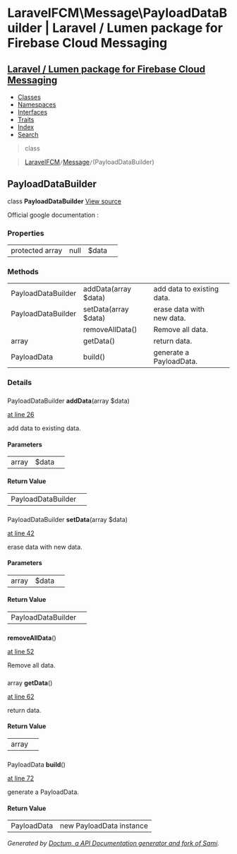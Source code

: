 # LaravelFCM\Message\PayloadDataBuilder | Laravel / Lumen package for Firebase Cloud Messaging    

## [Laravel / Lumen package for Firebase Cloud Messaging](../../index.md)

- [Classes](../../classes.md)
- [Namespaces](../../namespaces.md)
- [Interfaces](../../interfaces.md)
- [Traits](../../traits.md)
- [Index](../../doc-index.md)
- [Search](../../search.md)

>class

>    [LaravelFCM](../../LaravelFCM.md)` / `[Message](../../LaravelFCM/Message.md)` / `(PayloadDataBuilder)
## PayloadDataBuilder

class **PayloadDataBuilder** [View source](https://github.com/code-lts/Laravel-FCM/blob/main/src/Message/PayloadDataBuilder.php)



Official google documentation :


### Properties

|   |   |   |   |
|---|---|---|---|
|<a name="property_data"></a>protected array|null|$data|||
### Methods

|   |   |   |   |
|---|---|---|---|
|PayloadDataBuilder|<a name="#method_addData"></a>addData(array $data)|add data to existing data.||
|PayloadDataBuilder|<a name="#method_setData"></a>setData(array $data)|erase data with new data.||
||<a name="#method_removeAllData"></a>removeAllData()|Remove all data.||
|array|<a name="#method_getData"></a>getData()|return data.||
|PayloadData|<a name="#method_build"></a>build()|generate a PayloadData.||


### Details
<a name id="method_addData"></a>

### 
 PayloadDataBuilder **addData**(array $data)

[at line 26](https://github.com/code-lts/Laravel-FCM/blob/main/src/Message/PayloadDataBuilder.php#L26)

add data to existing data.        

#### Parameters

|   |   |   |
|---|---|---|
|array|$data|

#### Return Value

|   |   |
|---|---|
|PayloadDataBuilder|

<a name id="method_setData"></a>

### 
 PayloadDataBuilder **setData**(array $data)

[at line 42](https://github.com/code-lts/Laravel-FCM/blob/main/src/Message/PayloadDataBuilder.php#L42)

erase data with new data.        

#### Parameters

|   |   |   |
|---|---|---|
|array|$data|

#### Return Value

|   |   |
|---|---|
|PayloadDataBuilder|

<a name id="method_removeAllData"></a>

### 
  **removeAllData**()

[at line 52](https://github.com/code-lts/Laravel-FCM/blob/main/src/Message/PayloadDataBuilder.php#L52)

Remove all data.        
<a name id="method_getData"></a>

### 
 array **getData**()

[at line 62](https://github.com/code-lts/Laravel-FCM/blob/main/src/Message/PayloadDataBuilder.php#L62)

return data.        

#### Return Value

|   |   |
|---|---|
|array|

<a name id="method_build"></a>

### 
 PayloadData **build**()

[at line 72](https://github.com/code-lts/Laravel-FCM/blob/main/src/Message/PayloadDataBuilder.php#L72)

generate a PayloadData.        

#### Return Value

|   |   |
|---|---|
|PayloadData|new PayloadData instance

_Generated by [Doctum, a API Documentation generator and fork of Sami](https://github.com/code-lts/doctum)._